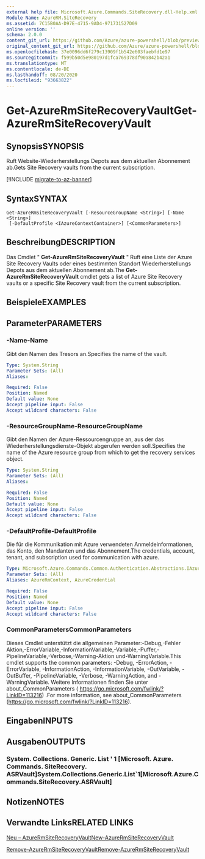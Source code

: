 ```yaml
---
external help file: Microsoft.Azure.Commands.SiteRecovery.dll-Help.xml
Module Name: AzureRM.SiteRecovery
ms.assetid: 7C15B0AA-D97E-4715-9AD4-971731527D09
online version: ''
schema: 2.0.0
content_git_url: https://github.com/Azure/azure-powershell/blob/preview/src/ResourceManager/SiteRecovery/Commands.SiteRecovery/help/Get-AzureRmSiteRecoveryVault.md
original_content_git_url: https://github.com/Azure/azure-powershell/blob/preview/src/ResourceManager/SiteRecovery/Commands.SiteRecovery/help/Get-AzureRmSiteRecoveryVault.md
ms.openlocfilehash: 37e0096dd6f279c13909f1b542e603faebfd1e97
ms.sourcegitcommit: f599b50d5e980197d1fca769378df90a842b42a1
ms.translationtype: MT
ms.contentlocale: de-DE
ms.lasthandoff: 08/20/2020
ms.locfileid: "93663822"
---
```

# <span data-ttu-id="aa932-101">Get-AzureRmSiteRecoveryVault</span><span class="sxs-lookup"><span data-stu-id="aa932-101">Get-AzureRmSiteRecoveryVault</span></span>

## <span data-ttu-id="aa932-102">Synopsis</span><span class="sxs-lookup"><span data-stu-id="aa932-102">SYNOPSIS</span></span>
<span data-ttu-id="aa932-103">Ruft Website-Wiederherstellungs Depots aus dem aktuellen Abonnement ab.</span><span class="sxs-lookup"><span data-stu-id="aa932-103">Gets Site Recovery vaults from the current subscription.</span></span>

[!INCLUDE [migrate-to-az-banner](../../includes/migrate-to-az-banner.md)]

## <span data-ttu-id="aa932-104">Syntax</span><span class="sxs-lookup"><span data-stu-id="aa932-104">SYNTAX</span></span>

```
Get-AzureRmSiteRecoveryVault [-ResourceGroupName <String>] [-Name <String>]
 [-DefaultProfile <IAzureContextContainer>] [<CommonParameters>]
```

## <span data-ttu-id="aa932-105">Beschreibung</span><span class="sxs-lookup"><span data-stu-id="aa932-105">DESCRIPTION</span></span>
<span data-ttu-id="aa932-106">Das Cmdlet " **Get-AzureRmSiteRecoveryVault** " Ruft eine Liste der Azure Site Recovery Vaults oder eines bestimmten Standort Wiederherstellungs Depots aus dem aktuellen Abonnement ab.</span><span class="sxs-lookup"><span data-stu-id="aa932-106">The **Get-AzureRmSiteRecoveryVault** cmdlet gets a list of Azure Site Recovery vaults or a specific Site Recovery vault from the current subscription.</span></span>

## <span data-ttu-id="aa932-107">Beispiele</span><span class="sxs-lookup"><span data-stu-id="aa932-107">EXAMPLES</span></span>

## <span data-ttu-id="aa932-108">Parameter</span><span class="sxs-lookup"><span data-stu-id="aa932-108">PARAMETERS</span></span>

### <span data-ttu-id="aa932-109">-Name</span><span class="sxs-lookup"><span data-stu-id="aa932-109">-Name</span></span>
<span data-ttu-id="aa932-110">Gibt den Namen des Tresors an.</span><span class="sxs-lookup"><span data-stu-id="aa932-110">Specifies the name of the vault.</span></span>

```yaml
Type: System.String
Parameter Sets: (All)
Aliases: 

Required: False
Position: Named
Default value: None
Accept pipeline input: False
Accept wildcard characters: False
```

### <span data-ttu-id="aa932-111">-ResourceGroupName</span><span class="sxs-lookup"><span data-stu-id="aa932-111">-ResourceGroupName</span></span>
<span data-ttu-id="aa932-112">Gibt den Namen der Azure-Ressourcengruppe an, aus der das Wiederherstellungsdienste-Objekt abgerufen werden soll.</span><span class="sxs-lookup"><span data-stu-id="aa932-112">Specifies the name of the Azure resource group from which to get the recovery services object.</span></span>

```yaml
Type: System.String
Parameter Sets: (All)
Aliases: 

Required: False
Position: Named
Default value: None
Accept pipeline input: False
Accept wildcard characters: False
```

### <span data-ttu-id="aa932-113">-DefaultProfile</span><span class="sxs-lookup"><span data-stu-id="aa932-113">-DefaultProfile</span></span>
<span data-ttu-id="aa932-114">Die für die Kommunikation mit Azure verwendeten Anmeldeinformationen, das Konto, den Mandanten und das Abonnement.</span><span class="sxs-lookup"><span data-stu-id="aa932-114">The credentials, account, tenant, and subscription used for communication with azure.</span></span>

```yaml
Type: Microsoft.Azure.Commands.Common.Authentication.Abstractions.IAzureContextContainer
Parameter Sets: (All)
Aliases: AzureRmContext, AzureCredential

Required: False
Position: Named
Default value: None
Accept pipeline input: False
Accept wildcard characters: False
```

### <span data-ttu-id="aa932-115">CommonParameters</span><span class="sxs-lookup"><span data-stu-id="aa932-115">CommonParameters</span></span>
<span data-ttu-id="aa932-116">Dieses Cmdlet unterstützt die allgemeinen Parameter:-Debug,-Fehler Aktion,-ErrorVariable,-InformationVariable,-Variable,-Puffer,-PipelineVariable,-Verbose,-Warning-Aktion und-WarningVariable.</span><span class="sxs-lookup"><span data-stu-id="aa932-116">This cmdlet supports the common parameters: -Debug, -ErrorAction, -ErrorVariable, -InformationAction, -InformationVariable, -OutVariable, -OutBuffer, -PipelineVariable, -Verbose, -WarningAction, and -WarningVariable.</span></span> <span data-ttu-id="aa932-117">Weitere Informationen finden Sie unter about_CommonParameters ( https://go.microsoft.com/fwlink/?LinkID=113216) .</span><span class="sxs-lookup"><span data-stu-id="aa932-117">For more information, see about_CommonParameters (https://go.microsoft.com/fwlink/?LinkID=113216).</span></span>

## <span data-ttu-id="aa932-118">Eingaben</span><span class="sxs-lookup"><span data-stu-id="aa932-118">INPUTS</span></span>

## <span data-ttu-id="aa932-119">Ausgaben</span><span class="sxs-lookup"><span data-stu-id="aa932-119">OUTPUTS</span></span>

### <span data-ttu-id="aa932-120">System. Collections. Generic. List ' 1 [Microsoft. Azure. Commands. SiteRecovery. ASRVault]</span><span class="sxs-lookup"><span data-stu-id="aa932-120">System.Collections.Generic.List\`1[Microsoft.Azure.Commands.SiteRecovery.ASRVault]</span></span>

## <span data-ttu-id="aa932-121">Notizen</span><span class="sxs-lookup"><span data-stu-id="aa932-121">NOTES</span></span>

## <span data-ttu-id="aa932-122">Verwandte Links</span><span class="sxs-lookup"><span data-stu-id="aa932-122">RELATED LINKS</span></span>

[<span data-ttu-id="aa932-123">Neu – AzureRmSiteRecoveryVault</span><span class="sxs-lookup"><span data-stu-id="aa932-123">New-AzureRmSiteRecoveryVault</span></span>](./New-AzureRmSiteRecoveryVault.md)

[<span data-ttu-id="aa932-124">Remove-AzureRmSiteRecoveryVault</span><span class="sxs-lookup"><span data-stu-id="aa932-124">Remove-AzureRmSiteRecoveryVault</span></span>](./Remove-AzureRmSiteRecoveryVault.md)

